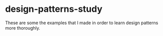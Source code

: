 # design-patterns-study
These are some the examples that I made in order to learn design patterns more thoroughly. 
